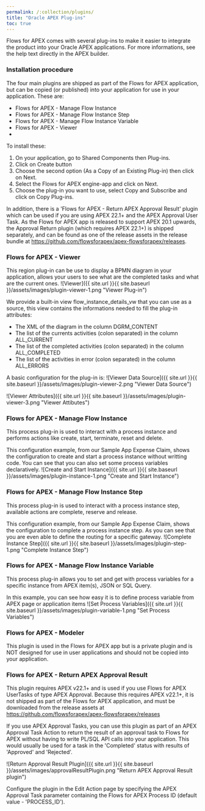 ```yaml
---
permalink: /:collection/plugins/
title: "Oracle APEX Plug-ins"
toc: true
---
```

Flows for APEX comes with several plug-ins to make it easier to integrate the product into your Oracle APEX applications.
For more informations, see the help text directly in the APEX builder.

### Installation procedure
The four main plugins are shipped as part of the Flows for APEX application, but can be copied (or published) into your application for use in your application. These are:
- Flows for APEX - Manage Flow Instance
- Flows for APEX - Manage Flow Instance Step
- Flows for APEX - Manage Flow Instance Variable
- Flows for APEX - Viewer
- 
To install these:

1. On your application, go to Shared Components then Plug-ins.
2. Click on Create button
3. Choose the second option (As a Copy of an Existing Plug-in) then click on Next.
4. Select the Flows for APEX engine-app and click on Next.
5. Choose the plug-in you want to use, select Copy and Subscribe and click on Copy Plug-ins.

In addition, there is a 'Flows for APEX - Return APEX Approval Result' plugin which can be used if you are using APEX 22.1+ and the APEX Approval User Task.   As the Flows  for APEX app is released to support APEX 20.1 upwards, the Approval Return plugin (which requires APEX 22.1+) is shipped separately, and can be found as one of the release assets in the release bundle at https://github.com/flowsforapex/apex-flowsforapex/releases.

### Flows for APEX - Viewer
This region plug-in can be use to display a BPMN diagram in your application, allows your users to see what are the completed tasks and what are the current ones. 
![Viewer]({{ site.url }}{{ site.baseurl }}/assets/images/plugin-viewer-1.png "Viewer Plug-in")

We provide a built-in view flow_instance_details_vw that you can use as a source, this view contains the informations needed to fill the plug-in attributes:
- The XML of the diagram in the column DGRM_CONTENT
- The list of the currents activities (colon separated) in the column ALL_CURRENT
- The list of the completed activities (colon separated) in the column ALL_COMPLETED
- The list of the activities in error (colon separated) in the column ALL_ERRORS

A basic configuration for the plug-in is: 
![Viewer Data Source]({{ site.url }}{{ site.baseurl }}/assets/images/plugin-viewer-2.png "Viewer Data Source")

![Viewer Attributes]({{ site.url }}{{ site.baseurl }}/assets/images/plugin-viewer-3.png "Viewer Attibutes")

### Flows for APEX - Manage Flow Instance
This process plug-in is used to interact with a process instance and performs actions like create, start, terminate, reset and delete.

This configuration example, from our Sample App Expense Claim, shows the configuration to create and start a process instance without writting code. You can see that you can also set some process variables declaratively.
![Create and Start Instance]({{ site.url }}{{ site.baseurl }}/assets/images/plugin-instance-1.png "Create and Start Instance")
### Flows for APEX - Manage Flow Instance Step
This process plug-in is used to interact with a process instance step, available actions are complete, reserve and release.

This configuration example, from our Sample App Expense Claim, shows the configuration to complete a process instance step. As you can see that you are even able to define the routing for a specific gateway.
![Complete Instance Step]({{ site.url }}{{ site.baseurl }}/assets/images/plugin-step-1.png "Complete Instance Step")
### Flows for APEX - Manage Flow Instance Variable
This process plug-in allows you to set and get with process variables for a specific instance from APEX item(s), JSON or SQL Query.

In this example, you can see how easy it is to define process variable from APEX page or application items
![Set Process Variables]({{ site.url }}{{ site.baseurl }}/assets/images/plugin-variable-1.png "Set Process Variables")

### Flows for APEX - Modeler
This plugin is used in the Flows for APEX app but is a private plugin and is NOT designed for use in user applications and should not be copied into your application.

### Flows for APEX - Return APEX Approval Result
This plugin requires APEX v22.1+ and is used if you use Flows for APEX UserTasks of type APEX Approval.  Because this requires APEX v22.1+, it is not shipped as part of the Flows for APEX application, and must be downloaded from the release assets at https://github.com/flowsforapex/apex-flowsforapex/releases

If you use APEX Approval Tasks, you can use this plugin as part of an APEX Approval Task Action to return the result of an approval task to Flows for APEX without having to write PL/SQL API calls into your application.  This would usually be used for a task in the 'Completed' status with results of 'Approved' and 'Rejected'.

![Return Approval Result Plugin]({{ site.url }}{{ site.baseurl }}/assets/images/approvalResultPlugin.png "Return APEX Approval Result plugin")

Configure the plugin in the Edit Action page by specifying the APEX Approval Task parameter containing the Flows for APEX Process ID (default value - 'PROCESS_ID').
